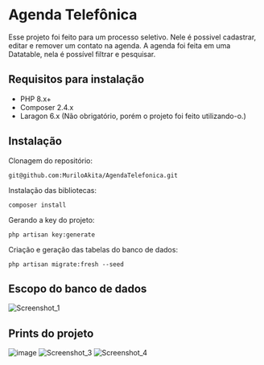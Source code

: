 # Agenda Telefônica

Esse projeto foi feito para um processo seletivo. Nele é possivel cadastrar, editar e remover um contato na agenda. A agenda foi feita em uma Datatable, nela é possível filtrar e pesquisar.
## Requisitos para instalação

 - PHP 8.x+
 - Composer 2.4.x
 - Laragon 6.x (Não obrigatório, porém o projeto foi feito utilizando-o.)

## Instalação


Clonagem do repositório:

    git@github.com:MuriloAkita/AgendaTelefonica.git
Instalação das bibliotecas:

    composer install
Gerando a key do projeto:

    php artisan key:generate
Criação e geração das tabelas do banco de dados:

    php artisan migrate:fresh --seed

## Escopo do banco de dados

![Screenshot_1](https://user-images.githubusercontent.com/88469724/204352953-f194bbfc-5b46-419e-979c-e72e12b2b917.png)

## Prints do projeto

![image](https://user-images.githubusercontent.com/88469724/204843310-2c3ee547-92dc-42e4-a045-ea98e170a54e.png)
![Screenshot_3](https://user-images.githubusercontent.com/88469724/204355000-4e4cf8a3-3cf0-4b0b-84d7-63764a39898d.png)
![Screenshot_4](https://user-images.githubusercontent.com/88469724/204355004-596adf2c-1af9-4c8f-9f0a-a42e3948b572.png)

